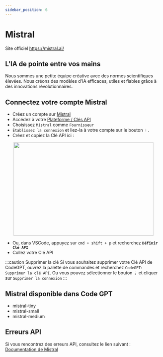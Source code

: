 ```yaml
---
sidebar_position: 6
---
```


# Mistral
Site officiel https://mistral.ai/

## L'IA de pointe entre vos mains
Nous sommes une petite équipe créative avec des normes scientifiques élevées. Nous créons des modèles d'IA efficaces, utiles et fiables grâce à des innovations révolutionnaires.

## Connectez votre compte Mistral
- Créez un compte sur [Mistral](https://auth.mistral.ai/ui/login)
- Accédez à votre [Plateforme / Clés API](https://console.mistral.ai/users/api-keys/)
- Choisissez `Mistral` comme `Fournisseur`
- `Établissez la connexion` et liez-la à votre compte sur le bouton `⋮`.
- Créez et copiez la Clé API ici :
<p align="center">
      <img width="450" height="300" src="https://github.com/davila7/code-gpt-docs/assets/37567214/bd736fe1-f302-4a2d-a308-3b1ef9dec728" />
</p>
 
- Ou, dans VSCode, appuyez sur ```cmd + shift + p``` et recherchez **`Définir Clé API`**
- Collez votre Clé API

:::caution Supprimer la clé
Si vous souhaitez supprimer votre Clé API de CodeGPT, ouvrez la palette de commandes et recherchez `CodeGPT: Supprimer la clé API`. Ou vous pouvez sélectionner le bouton `⋮` et cliquer sur `Supprimer la connexion`
:::

## Mistral disponible dans Code GPT
- mistral-tiny
- mistral-small
- mistral-medium

## Erreurs API
Si vous rencontrez des erreurs API, consultez le lien suivant : [Documentation de Mistral](https://docs.mistral.ai/)


